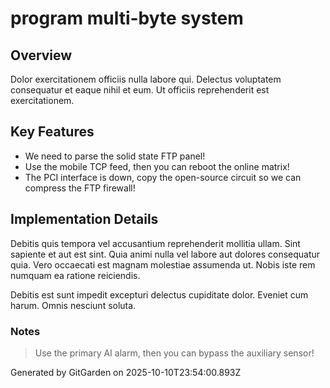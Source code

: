 # program multi-byte system

## Overview
Dolor exercitationem officiis nulla labore qui. Delectus voluptatem consequatur et eaque nihil et eum. Ut officiis reprehenderit est exercitationem.

## Key Features
- We need to parse the solid state FTP panel!
- Use the mobile TCP feed, then you can reboot the online matrix!
- The PCI interface is down, copy the open-source circuit so we can compress the FTP firewall!

## Implementation Details
Debitis quis tempora vel accusantium reprehenderit mollitia ullam. Sint sapiente et aut est sint. Quia animi nulla vel labore aut dolores consequatur quia. Vero occaecati est magnam molestiae assumenda ut. Nobis iste rem numquam ea ratione reiciendis.
 Debitis est sunt impedit excepturi delectus cupiditate dolor. Eveniet cum harum. Omnis nesciunt soluta.

### Notes
> Use the primary AI alarm, then you can bypass the auxiliary sensor!

Generated by GitGarden on 2025-10-10T23:54:00.893Z